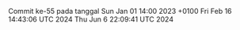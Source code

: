 Commit ke-55 pada tanggal Sun Jan 01 14:00 2023 +0100
Fri Feb 16 14:43:06 UTC 2024
Thu Jun  6 22:09:41 UTC 2024
